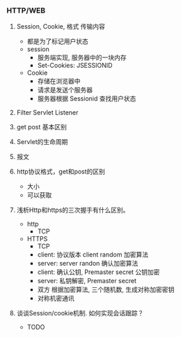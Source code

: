 ### HTTP/WEB
1. Session, Cookie, 格式 传输内容
    - 都是为了标记用户状态
    - session
        - 服务端实现, 服务器中的一块内存
        - Set-Cookies: JSESSIONID
    - Cookie
        - 存储在浏览器中
        - 请求是发送个服务器
        - 服务器根据 Sessionid 查找用户状态    
2. Filter Servlet Listener
3. get post 基本区别
4. Servlet的生命周期
5. 报文
6. http协议格式，get和post的区别
    - 大小
    - 可以获取
7. 浅析Http和https的三次握手有什么区别。
    - http
        - TCP
    - HTTPS
        - TCP
        - client: 协议版本 client random 加密算法
        - server: server randon 确认加密算法
        - client: 确认公钥, Premaster secret 公钥加密
        - server: 私钥解密, Premaster secret
        - 双方 根据加密算法, 三个随机数, 生成对称加密密钥
        - 对称机密通讯
        
8. 谈谈Session/cookie机制. 如何实现会话跟踪？
    - TODO
